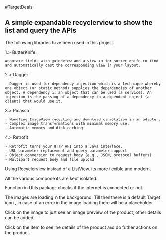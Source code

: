 
#TargetDeals

## A simple expandable recyclerview to show the list and query the APIs


The following libraries have been used in this project. 

1.> ButterKnife. 

	Annotate fields with @BindView and a view ID for Butter Knife to find and automatically cast the corresponding view in your layout.

2.> Dagger

	- Dagger is used for dependency injection which is a technique whereby one object (or static method) supplies the dependencies of another object. A dependency is an object that can be used (a service). An injection is the passing of a dependency to a dependent object (a client) that would use it.

3.> Picasso

	- Handling ImageView recycling and download cancelation in an adapter.
    - Complex image transformations with minimal memory use.
    - Automatic memory and disk caching.

4.> Retrofit 

	- Retrofit turns your HTTP API into a Java interface.
    - URL parameter replacement and query parameter support
    - Object conversion to request body (e.g., JSON, protocol buffers)
    - Multipart request body and file upload


Using Recyclerview instead of a ListView. its more flexible and modern. 

All the various components are kept isolated. 

Function in Utils package checks if the internet is connected or not. 

The images are loading in the backgorund, Till then there is a default Target icon , in case of an error in the image loading there will be a placeholder. 

Click on the image to just see an image preview of the product, other details can be added.  

Click on the item to see the details of the product and do futher actions on the product. 

